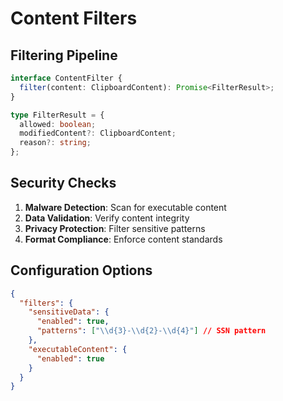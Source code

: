 # Content Filters

## Filtering Pipeline
```typescript
interface ContentFilter {
  filter(content: ClipboardContent): Promise<FilterResult>;
}

type FilterResult = {
  allowed: boolean;
  modifiedContent?: ClipboardContent;
  reason?: string;
};
```

## Security Checks
1. **Malware Detection**: Scan for executable content
2. **Data Validation**: Verify content integrity
3. **Privacy Protection**: Filter sensitive patterns
4. **Format Compliance**: Enforce content standards

## Configuration Options
```json
{
  "filters": {
    "sensitiveData": {
      "enabled": true,
      "patterns": ["\\d{3}-\\d{2}-\\d{4}"] // SSN pattern
    },
    "executableContent": {
      "enabled": true
    }
  }
}